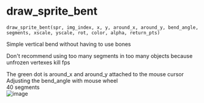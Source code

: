 # draw_sprite_bent
```draw_sprite_bent(spr, img_index, x, y, around_x, around_y, bend_angle, segments, xscale, yscale, rot, color, alpha, return_pts)```  
  
Simple vertical bend without having to use bones  
  
Don't recommend using too many segments in too many objects because unfrozen vertexes kill fps
  
The green dot is around_x and around_y attached to the mouse cursor  
Adjusting the bend_angle with mouse wheel  
40 segments  
![image](https://i.postimg.cc/5yn0pCQc/ezgif-2-b48a104d230e.gif)
